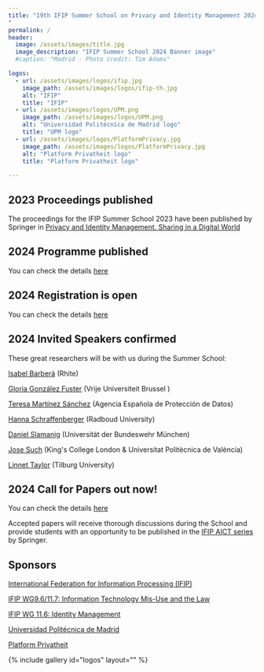 ```yaml
---
title: "19th IFIP Summer School on Privacy and Identity Management 2024 - Generating Futures
"
permalink: /
header:
  image: /assets/images/title.jpg
  image_description: "IFIP Summer School 2024 Banner image"
  #caption: "Madrid - Photo credit: Tim Adams"

logos:
  - url: /assets/images/logos/ifip.jpg
    image_path: /assets/images/logos/ifip-th.jpg
    alt: "IFIP"
    title: "IFIP"
  - url: /assets/images/logos/UPM.png
    image_path: /assets/images/logos/UPM.png
    alt: "Universidad Politécnica de Madrid logo"
    title: "UPM logo"
  - url: /assets/images/logos/PlatformPrivacy.jpg
    image_path: /assets/images/logos/PlatformPrivacy.jpg
    alt: "Platform Privatheit logo"
    title: "Platform Privatheit logo"

---
```

## 2023 Proceedings published
The proceedings for the IFIP Summer School 2023 have been published by Springer in [Privacy and Identity Management. Sharing in a Digital World](https://link.springer.com/book/10.1007/978-3-031-57978-3)

## 2024 Programme published
You can check the details [here](./programme)

## 2024 Registration is open
You can check the details [here](./registration)

## 2024 Invited Speakers confirmed
These great researchers will be with us during the Summer School:

[Isabel Barberá](https://www.linkedin.com/in/isabelbarbera/) (Rhite) 

[Gloria González Fuster](https://glgonzalezfuster.blog/about/) (Vrije Universiteit Brussel )

[Teresa Martínez Sánchez](https://www.linkedin.com/in/teresamartinezsanchez) (Agencia Española de Protección de Datos) 

[Hanna Schraffenberger](https://www.creativecode.org/) (Radboud University)

[Daniel Slamanig](https://www.linkedin.com/in/danielslamanig) (Universität der Bundeswehr München)

[Jose Such](https://www.linkedin.com/in/josuch/) (King's College London & Universitat Politècnica de València) 

[Linnet Taylor](https://www.tilburguniversity.edu/staff/l-e-m-taylor) (Tilburg University) 

## 2024 Call for Papers out now!
You can check the details [here](./call_for_paper)

Accepted papers will receive thorough discussions during the School and provide students with an opportunity to be published in the [IFIP AICT series](https://www.springer.com/series/6102) by Springer.
  
## Sponsors
[International Federation for Information Processing (IFIP)](https://www.ifip.org)

[IFIP WG9.6/11.7: Information Technology Mis-Use and the Law](https://www.ifiptc11.org/working-groups)

[IFIP WG 11.6: Identity Management](https://www.ifiptc11.org/working-groups)

[Universidad Politécnica de Madrid](https://www.upm.es/)

[Platform Privatheit](https://www.forum-privatheit.de/)

{% include gallery id="logos" layout="" %}
